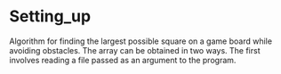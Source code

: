 # Setting_up
Algorithm for finding the largest possible square on a game board while avoiding obstacles. The array can be obtained in two ways. The first involves reading a file passed as an argument to the program.
